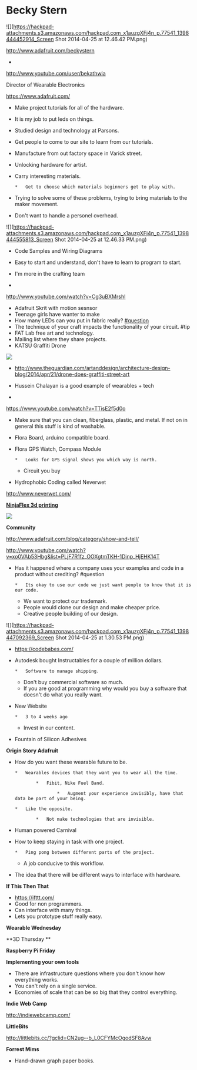 # Becky Stern

![](https://hackpad-attachments.s3.amazonaws.com/hackpad.com_x1auzgXFj4n_p.77541_1398444452914_Screen Shot 2014-04-25 at 12.46.42 PM.png)

[](http://www.adafruit.com/beckystern)http://www.adafruit.com/beckystern

*

[](http://www.youtube.com/user/bekathwia)http://www.youtube.com/user/bekathwia

Director of Wearable Electronics

[](https://www.adafruit.com/)https://www.adafruit.com/

*   Make project tutorials for all of the hardware.
*   It is my job to put leds on things.
*   Studied design and technology at Parsons.
*   Get people to come to our site to learn from our tutorials.
*   Manufacture from out factory space in Varick street.
*   Unlocking hardware for artist.
*   Carry interesting materials.

        *   Get to choose which materials beginners get to play with.

*   Trying to solve some of these problems, trying to bring materials to the maker movement.
*   Don't want to handle a personel overhead.

![](https://hackpad-attachments.s3.amazonaws.com/hackpad.com_x1auzgXFj4n_p.77541_1398444555813_Screen Shot 2014-04-25 at 12.46.33 PM.png)

*   Code Samples and Wiring Diagrams
*   Easy to start and understand, don't have to learn to program to start.
*   I'm more in the crafting team

*

[](http://www.youtube.com/watch?v=Cg3uBXMrshI)http://www.youtube.com/watch?v=Cg3uBXMrshI

*   Adafruit Skrit with motion sesnsor
*   Teenage girls have wanter to make 
*   How many LEDs can you put in fabric really?  [#question](/ep/search/search?q=%23question)
*   The technique of your craft impacts the functionality of your circuit. #tip
*   FAT Lab free art and technology.
*   Mailing list where they share projects.
*   KATSU Graffiti Drone

![](https://hackpad-attachments.s3.amazonaws.com/hackpad.com_x1auzgXFj4n_p.77541_1398444926524_KATSU-favourite.jpg)

*   [](http://www.theguardian.com/artanddesign/architecture-design-blog/2014/apr/21/drone-does-graffiti-street-art)http://www.theguardian.com/artanddesign/architecture-design-blog/2014/apr/21/drone-does-graffiti-street-art
*   Hussein Chalayan is a good example of wearables + tech

*

[](https://www.youtube.com/watch?v=TTisE2f5d0o)https://www.youtube.com/watch?v=TTisE2f5d0o

*   Make sure that you can clean, fiberglass, plastic, and metal. If not on in general this stuff is kind of washable.
*   Flora Board, arduino compatible board.
*   Flora GPS Watch, Compass Module

        *   Looks for GPS signal shows you which way is north.
    *   Circuit you buy

*   Hydrophobic Coding called Neverwet

[](http://www.neverwet.com/)http://www.neverwet.com/

**<u>NinjaFlex 3d printing</u>**

![](https://hackpad-attachments.s3.amazonaws.com/hackpad.com_x1auzgXFj4n_p.77541_1398445824558_3d_printing_cyberpunk-spikes-2.jpg)

**Community**

[](http://www.adafruit.com/blog/category/show-and-tell/)http://www.adafruit.com/blog/category/show-and-tell/

[](http://www.youtube.com/watch?v=xo0VAb53Hbg&list=PLjF7R1fz_OOXgtmTKH-1Dinp_HjEHK14T)http://www.youtube.com/watch?v=xo0VAb53Hbg&list=PLjF7R1fz_OOXgtmTKH-1Dinp_HjEHK14T

*   Has it happened where a company uses your examples and code in a product without crediting? #question

        *   Its okay to use our code we just want people to know that it is our code.
    *   We want to protect our trademark.
    *   People would clone our design and make cheaper price.
    *   Creative people building of our design.

![](https://hackpad-attachments.s3.amazonaws.com/hackpad.com_x1auzgXFj4n_p.77541_1398447092369_Screen Shot 2014-04-25 at 1.30.53 PM.png)

*   [](https://codebabes.com/)https://codebabes.com/
*   Autodesk bought Instructables for a couple of million dollars.

        *   Software to manage shipping.
    *   Don't buy commercial software so much.
    *   If you are good at programming why would you buy a software that doesn't do what you really want.

*   New Website

        *   3 to 4 weeks ago
    *   Invest in our content.

*   Fountain of Silicon Adhesives

**Origin Story Adafruit**

*   How do you want these wearable future to be.

        *   Wearables devices that they want you to wear all the time.

                *   Fibit, Nike Fuel Band.

                        *   Augment your experience invisibly, have that data be part of your being.

        *   Like the opposite.

                *   Not make technologies that are invisible.

*   Human powered Carnival
*   How to keep staying in task with one project.

        *   Ping pong between different parts of the project.
    *   A job conducive to this workflow.

*   The idea that there will be different ways to interface with hardware.

**If This Then That**

*   [](https://ifttt.com/)https://ifttt.com/
*   Good for non programmers.
*   Can interface with many things.
*   Lets you prototype stuff really easy.

**Wearable Wednesday**

**3D Thursday **

**Raspberry Pi Friday**

**Implementing your own tools**

*   There are infrastructure questions where you don't know how everything works.
*   You can't rely on a single service.
*   Economies of scale that can be so big that they control everything.

**Indie Web Camp**

[](http://indiewebcamp.com/)http://indiewebcamp.com/

**LittleBits**

[](http://littlebits.cc/?gclid=CN2ug--b_L0CFYMcOgodSF8Avw)http://littlebits.cc/?gclid=CN2ug--b_L0CFYMcOgodSF8Avw

**Forrest Mims**

*   Hand-drawn graph paper books.